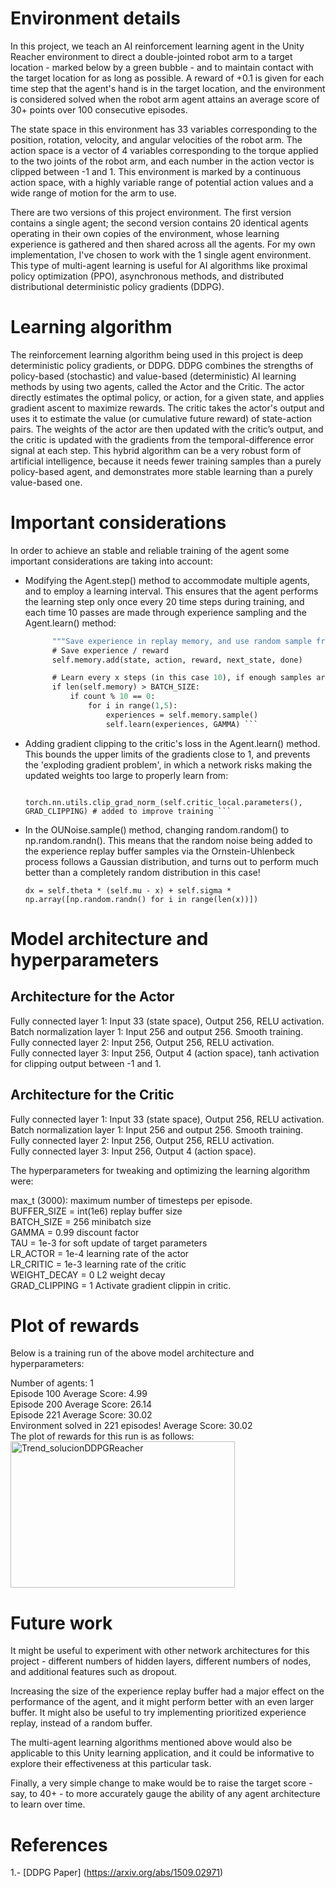 # Environment details

In this project, we teach an AI reinforcement learning agent in the Unity Reacher environment to direct a double-jointed robot arm to a target location - marked below by a green bubble - and to maintain contact with the target location for as long as possible. A reward of +0.1 is given for each time step that the agent's hand is in the target location, and the environment is considered solved when the robot arm agent attains an average score of 30+ points over 100 consecutive episodes.

The state space in this environment has 33 variables corresponding to the position, rotation, velocity, and angular velocities of the robot arm. The action space is a vector of 4 variables corresponding to the torque applied to the two joints of the robot arm, and each number in the action vector is clipped between -1 and 1. This environment is marked by a continuous action space, with a highly variable range of potential action values and a wide range of motion for the arm to use.

There are two versions of this project environment. The first version contains a single agent; the second version contains 20 identical agents operating in their own copies of the environment, whose learning experience is gathered and then shared across all the agents. For my own implementation, I've chosen to work with the 1 single agent environment. This type of multi-agent learning is useful for AI algorithms like proximal policy optimization (PPO), asynchronous methods, and distributed distributional deterministic policy gradients (DDPG).

# Learning algorithm

The reinforcement learning algorithm being used in this project is deep deterministic policy gradients, or DDPG. DDPG combines the strengths of policy-based (stochastic) and value-based (deterministic) AI learning methods by using two agents, called the Actor and the Critic. The actor directly estimates the optimal policy, or action, for a given state, and applies gradient ascent to maximize rewards. The critic takes the actor's output and uses it to estimate the value (or cumulative future reward) of state-action pairs. The weights of the actor are then updated with the critic’s output, and the critic is updated with the gradients from the temporal-difference error signal at each step. This hybrid algorithm can be a very robust form of artificial intelligence, because it needs fewer training samples than a purely policy-based agent, and demonstrates more stable learning than a purely value-based one.

# Important considerations

In order to achieve an stable and reliable training of the agent some important considerations are taking into account:

* Modifying the Agent.step() method to accommodate multiple agents, and to employ a learning interval. This ensures that the agent performs the learning step only once every 20 time steps during training, and each time 10 passes are made through experience sampling and the Agent.learn() method:

  ``` def step(self, state, action, reward, next_state, done, count):
        """Save experience in replay memory, and use random sample from buffer to learn."""
        # Save experience / reward
        self.memory.add(state, action, reward, next_state, done)

        # Learn every x steps (in this case 10), if enough samples are available in memory, and learn 5 times in that moment.
        if len(self.memory) > BATCH_SIZE:
            if count % 10 == 0: 
                for i in range(1,5): 
                    experiences = self.memory.sample()
                    self.learn(experiences, GAMMA) ```

* Adding gradient clipping to the critic's loss in the Agent.learn() method. This bounds the upper limits of the gradients close to 1, and prevents the 'exploding gradient problem', in which a network risks making the updated weights too large to properly learn from:

  ``` if GRAD_CLIPPING > 0:
            torch.nn.utils.clip_grad_norm_(self.critic_local.parameters(), GRAD_CLIPPING) # added to improve training ```

* In the OUNoise.sample() method, changing random.random() to np.random.randn(). This means that the random noise being added to the experience replay buffer samples via the Ornstein-Uhlenbeck process follows a Gaussian distribution, and turns out to perform much better than a completely random distribution in this case!

  ``` dx = self.theta * (self.mu - x) + self.sigma * np.array([np.random.randn() for i in range(len(x))]) ```

# Model architecture and hyperparameters

## Architecture for the Actor

Fully connected layer 1: Input 33 (state space), Output 256, RELU activation.    
Batch normalization layer 1: Input 256 and output 256. Smooth training.  
Fully connected layer 2: Input 256, Output 256, RELU activation.  
Fully connected layer 3: Input 256, Output 4 (action space), tanh activation for clipping output between -1 and 1.   

## Architecture for the Critic

Fully connected layer 1: Input 33 (state space), Output 256, RELU activation.    
Batch normalization layer 1: Input 256 and output 256. Smooth training.  
Fully connected layer 2: Input 256, Output 256, RELU activation.    
Fully connected layer 3: Input 256, Output 4 (action space).     

The hyperparameters for tweaking and optimizing the learning algorithm were:

max_t (3000): maximum number of timesteps per episode.    
BUFFER_SIZE = int(1e6)  replay buffer size  
BATCH_SIZE = 256        minibatch size  
GAMMA = 0.99            discount factor  
TAU = 1e-3              for soft update of target parameters  
LR_ACTOR = 1e-4         learning rate of the actor   
LR_CRITIC = 1e-3        learning rate of the critic  
WEIGHT_DECAY = 0        L2 weight decay  
GRAD_CLIPPING = 1       Activate gradient clippin in critic.  

# Plot of rewards
Below is a training run of the above model architecture and hyperparameters:

Number of agents: 1   
Episode 100	Average Score: 4.99  
Episode 200	Average Score: 26.14  
Episode 221	Average Score: 30.02  
Environment solved in 221 episodes!	Average Score: 30.02  
The plot of rewards for this run is as follows:
<img width="359" height="234" alt="Trend_solucionDDPGReacher" src="https://github.com/user-attachments/assets/cad2fdb4-7087-4b07-9886-a91773d19ed5" />


# Future work

It might be useful to experiment with other network architectures for this project - different numbers of hidden layers, different numbers of nodes, and additional features such as dropout.

Increasing the size of the experience replay buffer had a major effect on the performance of the agent, and it might perform better with an even larger buffer. It might also be useful to try implementing prioritized experience replay, instead of a random buffer.

The multi-agent learning algorithms mentioned above would also be applicable to this Unity learning application, and it could be informative to explore their effectiveness at this particular task.

Finally, a very simple change to make would be to raise the target score - say, to 40+ - to more accurately gauge the ability of any agent architecture to learn over time.

# References

1.- [DDPG Paper] (https://arxiv.org/abs/1509.02971)
